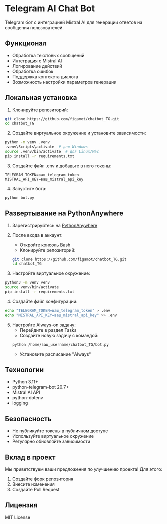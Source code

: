 # Telegram AI Chat Bot

Telegram бот с интеграцией Mistral AI для генерации ответов на сообщения пользователей.

## Функционал

- Обработка текстовых сообщений
- Интеграция с Mistral AI
- Логирование действий
- Обработка ошибок
- Поддержка контекста диалога
- Возможность настройки параметров генерации

## Локальная установка

1. Клонируйте репозиторий:
```bash
git clone https://github.com/figamot/chatbot_TG.git
cd chatbot_TG
```

2. Создайте виртуальное окружение и установите зависимости:
```bash
python -m venv .venv
.venv\Scripts\activate  # для Windows
source .venv/bin/activate  # для Linux/Mac
pip install -r requirements.txt
```

3. Создайте файл .env и добавьте в него токены:
```env
TELEGRAM_TOKEN=ваш_telegram_token
MISTRAL_API_KEY=ваш_mistral_api_key
```

4. Запустите бота:
```bash
python bot.py
```

## Развертывание на PythonAnywhere

1. Зарегистрируйтесь на [PythonAnywhere](https://www.pythonanywhere.com/)

2. После входа в аккаунт:
   - Откройте консоль Bash
   - Клонируйте репозиторий:
   ```bash
   git clone https://github.com/figamot/chatbot_TG.git
   cd chatbot_TG
   ```

3. Настройте виртуальное окружение:
```bash
python3 -m venv venv
source venv/bin/activate
pip install -r requirements.txt
```

4. Создайте файл конфигурации:
```bash
echo "TELEGRAM_TOKEN=ваш_telegram_token" > .env
echo "MISTRAL_API_KEY=ваш_mistral_api_key" >> .env
```

5. Настройте Always-on задачу:
   - Перейдите в раздел Tasks
   - Создайте новую задачу с командой:
   ```bash
   python /home/ваш_username/chatbot_TG/bot.py
   ```
   - Установите расписание "Always"

## Технологии

- Python 3.11+
- python-telegram-bot 20.7+
- Mistral AI API
- python-dotenv
- logging

## Безопасность

- Не публикуйте токены в публичном доступе
- Используйте виртуальное окружение
- Регулярно обновляйте зависимости

## Вклад в проект

Мы приветствуем ваши предложения по улучшению проекта! Для этого:

1. Создайте форк репозитория
2. Внесите изменения
3. Создайте Pull Request

## Лицензия

MIT License
